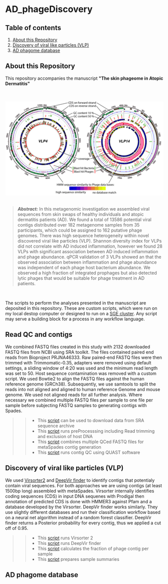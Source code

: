 # AD_phageDiscovery  
## Table of contents  
1. [About this Repository](#About-this-Repository)  
2. [Discovery of viral like particles (VLP)](#Discovery-of-viral-like-particles-(VLP))  
3. [AD phagome database  ](#AD-phagome-database)  

## About this Repository
This repository accompanies the manuscript __"The skin phageome in Atopic Dermatitis"__ 
<br/><br/> <br/>

<p align="center">
<img src="/img/figure_4_for_github.jpg" alt="candidate genomes" width="600"/>
<br/><br/>





> **_Abstract:_**  In this metagenomic investigation we assembled viral sequences from skin swaps of healthy individuals and atopic dermatitis patients (AD). We found a total of 13586 potential viral contigs distributed over 182 metagenome samples from 35 participants, which could be assigned to 162 putative phage genomes. There was high sequence heterogeneity within novel discovered viral like particles (VLP). Shannon diversity index for VLPs did not correlate with AD induced inflammation, however we found 28 VLPs with significant association between AD induced inflammation and phage abundance. qPCR validation of 3 VLPs showed an that the observed association between inflammation and phage abundance was independent of each phage host bacterium abundance. We observed a high fraction of integrated prophages but also detected lytic phages that would be suitable for phage treatment in AD patients. 
<p>
<br/>

 The scripts to perform the analyses presented in the manuscript are deposited in this repository. These are custom scripts, which were  run on my local destop computer or designed to run on a [SGE cluster](http://gridscheduler.sourceforge.net/htmlman/manuals.html). Any script may serve a building block for a process in any workflow language.  
  
  
 ## Read QC and contigs  
 
We combined FASTQ files created in this study with 2132 downloaded FASTQ files from NCBI using SRA toolkit. The files contained paired end reads from Bioproject PRJNA46333. Raw paired-end FASTQ files were then trimmed with Trimmomatic-0.35, adapters were removed using default settings, a sliding window of 4:20 was used and the minimum read length was set to 50. Host sequence contamination was removed with a custom script. We used Bowtie2 to align the FASTQ files against the human reference genome (GRCh38). Subsequently, we use samtools to split the reads into not aligned and aligned to human reference Genome and mouse genome. We used not aligned reads for all further analysis. Where necessary we combined multiple FASTQ files per sample to one file per sample before subjecting FASTQ samples to generating contigs with Spades. 
>>* This [script](read_to_contig/4_run_preProcessing.sh) can be used to download data from SRA sequence archive   
>>* This [script](read_to_contig/4_run_preProcessing.sh) runs preProcesssing including Read trimming and exclusion of host DNA    
>>* This [script](read_to_contig/5_run_meta_SPADES.sh) combines multiple QCed FASTQ files for metaSpades contig generation  
>>* This [script](rVLP_discovery/1_contigQC_with_metaQUAST.sh) runs contig QC using QUAST software     

 ## Discovery of viral like particles (VLP)  
 
We used [Virsorter2](https://microbiomejournal.biomedcentral.com/articles/10.1186/s40168-020-00990-y) and [DeepVir finder](https://www.ncbi.nlm.nih.gov/pmc/articles/PMC8172088/) to identify contigs that potentialy contain viral sequences. For both approaches we are using contigs (at least 1500bp long) assembled with metaSpades. Virsorter internally identifies coding sequences (CDS) in input DNA sequenes with Prodigal then annotation of predicted CDS is done with HMMER3 against Pfam and a database developed by the Virsorter. DeepVir finder works similarly. They use slightly different databases and run their classification workflow based on a neural net algorithm instead of a random forest classifier. DeepVir finder returns a Posterior probability for every contig, thus we applied a cut off of 0.95.  
>>* This [script](VLP_discovery/3_VirSorter.sh) runs Virsorter 2  
>>* This [script](VLP_discovery/2_Deep_virfinder.sh) runs DeepVir finder  
>>* This [script](VLP_discovery/4_phage_contig_per_sample.sh) calculates the fraction of phage contig per sample  
>>* This [script](VLP_discovery/5_get_sample_summaries.sh) prepares sample summaries    

## AD phagome database  






